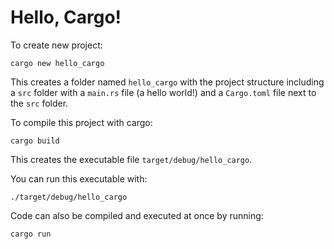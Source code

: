 # Hello, Cargo!

To create new project:
```
cargo new hello_cargo
```
This creates a folder named `hello_cargo` with the project structure including a `src` folder with a `main.rs` file (a hello world!) and a `Cargo.toml` file next to the `src` folder.

To compile this project with cargo:
```
cargo build
```
This creates the executable file `target/debug/hello_cargo`.

You can run this executable with:
```
./target/debug/hello_cargo
```

Code can also be compiled and executed at once by running:
```
cargo run
```